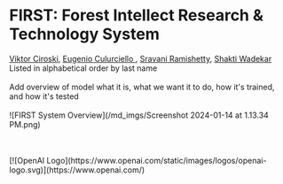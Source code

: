 # FIRST: Forest Intellect Research & Technology System

[Viktor Ciroski](https://viktor1223.github.io/ViktorCiroski.github.io/),
[Eugenio Culurciello ](https://www.linkedin.com/in/eugenioculurciello/),
[Sravani Ramishetty](https://www.linkedin.com/in/sravaniramishetty/),
[Shakti Wadekar](https://www.linkedin.com/in/shakti-nagnath-wadekar/)
<br>Listed in alphabetical order by last name
<br>
<br>
Add overview of model what it is, what we want it to do, how it's trained, and how it's tested 
<br>
<br>
![FIRST System Overview](/md_imgs/Screenshot 2024-01-14 at 1.13.34 PM.png)

<br>
<br>
[![OpenAI Logo](https://www.openai.com/static/images/logos/openai-logo.svg)](https://www.openai.com/)
